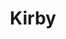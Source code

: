 ---
layout: post
title: Kirby
name: undergrad
img: 2009-2011.png
alt: image-alt
description: "Their be Pink!"
image_items: [
    {
        title: Salt Lake County Film and Media Center,
        img: 2009-2011_1_FC.png,
        description: "This is a description"
    },
    {
        img: 2009-2011_2_FC.png,
        description: "This is a description"
    },
    {
        img: 2009-2011_3_FC.png,
        description: "This is a description"
    },
    {
        img: 2009-2011_4_FA.png,
        description: "This is a description"
    },
    {
        img: 2009-2011_5_FA.png,
        description: "This is a description"
    },
    {
        img: 2009-2011_6_LA.png,
        description: "This is a description"
    },
    {
        img: 2009-2011_7_LA.png,
        description: "This is a description"
    },
    {
        img: 2009-2011_8_LA.png,
        description: "This is a description"
    },
    {
        img: 2009-2011_9_MIR.png,
        description: "This is a description"
    },
    {
        img: 2009-2011_10_MIR.png,
        description: "This is a description"
    },
    {
        img: 2009-2011_11_UX.png,
        description: "This is a description"
    },
    {
        img: 2009-2011_12_PB.png,
        description: "This is a description"
    },
    
]
---